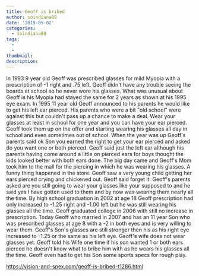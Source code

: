 ```yaml
---
title: Geoff is bribed
author: soindiana88
date: '2019-05-02'
categories:
  - soindiana88
tags:
  - 
  - 
thumbnail: 
description: 
---
```


In 1993 9 year old Geoff was prescribed glasses for mild Myopia with a prescription of -1 right and .75 left. Geoff didn't have any trouble seeing the boards at school so he never wore his glasses. What was unusual about Geoff is his Myopia had stayed the same for 2 years as shown at his 1995 eye exam. In 1995 11 year old Geoff announced to his parents he would like to get his left ear pierced. His parents who were a bit "old school" were against this but couldn't pass up a chance to make a deal. Wear your glasses at least in school for one year and you can have your ear pierced. Geoff took them up on the offer and starting wearing his glasses all day in school and even sometimes out of school. When the year was up Geoff's parents said ok Son you earned the right to get your ear pierced and asked do you want one or both pierced. Geoff said just the left ear although his parents having come around a little on pierced ears for boys thought the kids looked better with both ears done. The big day came and Geoff's Mom took him to the mall for the piercing in which he was wearing his glasses. A funny thing happened in the store. Geoff saw a very young child getting her ears pierced crying and chickened out. Geoff said forget it. Geoff's parents asked are you still going to wear your glasses like your supposed to and he said yes I have gotten used to them and by now was wearing them nearly all the time. By high school graduation in 2002 at age 18 Geoff prescription had only increased to -1.25 right and -1.00 left but he was still wearing his glasses all the time. Geoff graduated college in 2006 with still no increase in prescription. Today Geoff who married in 2007 and has an 11 year Son who was prescribed glasses at age 8 with a -2 in both eyes and is very willing to wear them. Geoff's Son's glasses are still stronger then his as his right eye increased to -1.25 or the same as his left eye. Geoff's wife does not wear glasses yet. Geoff told his Wife one time if his son wanted 1 or both ears pierced he doesn't know what to bribe him with as he wears his glasses all the time. Geoff even had to get his Son some sports specs for rough play.

https://vision-and-spex.com/geoff-is-bribed-t1286.html
